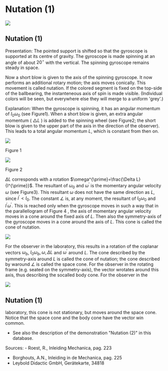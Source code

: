 # Nutation (1) 

![](https://cdn.mathpix.com/cropped/2024_06_24_705d78d50f3451b93d35g-1.jpg?height=903&width=1494&top_left_y=294&top_left_x=302)

## Nutation (1)

Presentation: The pointed support is shifted so that the gyroscope is supported at its centre of gravity. The gyroscope is made spinning at an angle of about $20^{\circ}$ with the vertical. The spinning gyroscope remains steady in space.

Now a short blow is given to the axis of the spinning gyroscope. It now performs an additional rotary motion; the axis moves conically. This movement is called nutation. If the colored segment is fixed on the top-side of the ballbearing, the instanteneous axis of spin is made visible. (Individual colors will be seen, but everywhere else they will merge to a uniform 'grey'.)

Explanation: When the gyroscope is spinning, it has an angular momentum of $I_{0} \omega_{0}$ (see Figure1). When a short blow is given, an extra angular momentum ( $\triangle L$ ) is added to the spinning wheel (see Figure2; the short blow is given to the upper part of the axis in the direction of the observer). This leads to a total angular momentum $L$, which is constant from then on.

![](https://cdn.mathpix.com/cropped/2024_06_24_705d78d50f3451b93d35g-2.jpg?height=383&width=355&top_left_y=871&top_left_x=538)

Figure 1

![](https://cdn.mathpix.com/cropped/2024_06_24_705d78d50f3451b93d35g-2.jpg?height=383&width=393&top_left_y=871&top_left_x=931)

Figure 2

$\Delta L$ corresponds with a rotation $\omega^{\prime}=\frac{\Delta L}{I^{\prime}}$. The resultant of $\omega_{0}$ and $\omega^{\prime}$ is the momentary angular velocity $\omega$ (see Figure3). This resultant $\omega$ does not have the same direction as $L$, since $I^{\prime}<I_{0}$. The constant $\angle$ is, at any moment, the resultant of $I_{0} \omega_{0}$ and $I^{\prime} \omega^{\prime}$. This is reached only when the gyroscope moves in such a way that in the parallellogram of Figure 4 , the axis of momentary angular velocity moves in a cone around the fixed axis of $L$. Then also the symmetry-axis of the gyroscope moves in a cone around the axis of $L$. This cone is called the cone of nutation.

![](https://cdn.mathpix.com/cropped/2024_06_24_705d78d50f3451b93d35g-2.jpg?height=448&width=883&top_left_y=1695&top_left_x=510)

For the observer in the laboratory, this results in a rotation of the coplanar vectors $\omega_{b}$, $I_{0} \omega_{b}, \omega, \Delta L$ and $\omega^{\prime}$ around $L$. The cone described by the symmetry-axis around $L$ is called the cone of nutation; the cone described by waround $\angle$ is called the space cone. For the observer in the rotating frame (e.g. seated on the symmetry-axis), the vector wrotates around this axis, thus describing the socalled body cone. For the observer in the

![](https://cdn.mathpix.com/cropped/2024_06_24_705d78d50f3451b93d35g-2.jpg?height=258&width=556&top_left_y=2354&top_left_x=1435)

## Nutation (1)

laboratory, this cone is not stationary, but moves around the space cone. Notice that the space cone and the body cone have the vector win common.

- See also the description of the demonstration "Nutation (2)" in this database.

Sources: - Roest, R., Inleiding Mechanica, pag. 223

- Borghouts, A.N., Inleiding in de Mechanica, pag. 225
- Leybold Didactic GmbH, Gerätekarte, 34818

